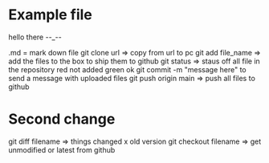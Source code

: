 # Example file 
hello there  --_--

.md = mark down file 
git clone url         => copy from url to pc 
git add file_name                     =>  add the files to the box to ship them to github 
git status            => staus off all file in the repository red not added green ok 
git commit -m "message here" to send a message with uploaded files 
git push origin main  => push all files to github 

# Second change 

git diff filename    => things changed x old version 
git checkout filename    => get unmodified or latest from github
